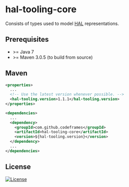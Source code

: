 # hal-tooling-core

Consists of types used to model [HAL](https://tools.ietf.org/html/draft-kelly-json-hal) representations.

## Prerequisites

 * \>= Java 7
 * \>= Maven 3.0.5 (to build from source)

## Maven

```xml
<properties>
  ...
  <!-- Use the latest version whenever possible. -->
  <hal-tooling.version>1.1.1</hal-tooling.version>
</properties>

<dependencies>
  ...
  <dependency>
    <groupId>com.github.codeframes</groupId>
    <artifactId>hal-tooling-core</artifactId>
    <version>${hal-tooling.version}</version>
  </dependency>
  ...
</dependencies>
```

## License

[![License](http://img.shields.io/:license-apache-blue.svg)](http://www.apache.org/licenses/LICENSE-2.0.html)

